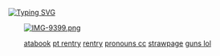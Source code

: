 [![Typing SVG](https://readme-typing-svg.demolab.com?font=Fira+Code&pause=1000&color=3F331B&width=435&lines=%D0%BC%D0%B8%D0%BD+%D1%81%D0%B8%D0%BD%D0%B5+%D1%8F%D1%80%D0%B0%D1%82%D0%B0%D0%BC;%D2%97%D0%B8%D1%82%D3%99%D1%80-%D2%97%D0%B8%D1%82%D3%99%D1%80;%D0%BC%D0%B8%D0%BD+%D1%81%D0%B8%D0%BD%D0%B5+%D1%8F%D1%80%D0%B0%D1%82%D0%B0%D0%BC;%D1%8F%D1%80%D0%B0%D1%80-%D1%8F%D1%80%D0%B0%D1%80)](https://git.io/typing-svg)

⠀⠀⠀[![IMG-9399.png](https://i.postimg.cc/4NnhCBQk/IMG-9399.png)](https://postimg.cc/svd27PLw)

⠀⠀⠀[atabook](https://4saken.atabook.org) [pt rentry](https://rentry.co/babble) [rentry](https://rentry.co/otherworldly) [pronouns cc](https://pronouns.cc/@betrayed) [strawpage](https://doublefedora.straw.page/) [guns lol](https://guns.lol/2time)


<!---
peerlessparamour/peerlessparamour is a ✨ special ✨ repository because its `README.md` (this file) appears on your GitHub profile.
You can click the Preview link to take a look at your changes.
--->
